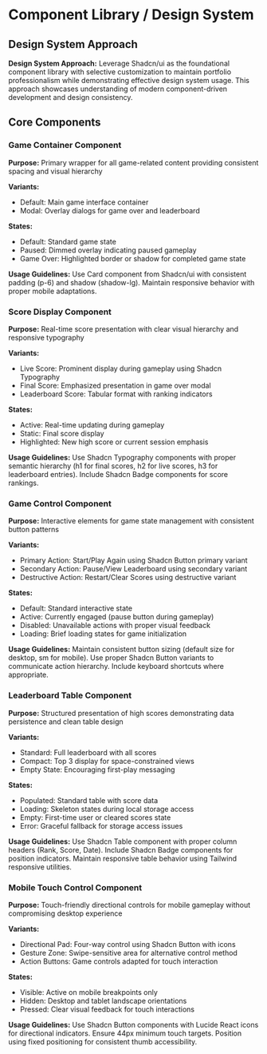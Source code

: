 # Component Library / Design System

## Design System Approach

**Design System Approach:** Leverage Shadcn/ui as the foundational component library with selective customization to maintain portfolio professionalism while demonstrating effective design system usage. This approach showcases understanding of modern component-driven development and design consistency.

## Core Components

### Game Container Component

**Purpose:** Primary wrapper for all game-related content providing consistent spacing and visual hierarchy

**Variants:**

- Default: Main game interface container
- Modal: Overlay dialogs for game over and leaderboard

**States:**

- Default: Standard game state
- Paused: Dimmed overlay indicating paused gameplay
- Game Over: Highlighted border or shadow for completed game state

**Usage Guidelines:** Use Card component from Shadcn/ui with consistent padding (p-6) and shadow (shadow-lg). Maintain responsive behavior with proper mobile adaptations.

### Score Display Component

**Purpose:** Real-time score presentation with clear visual hierarchy and responsive typography

**Variants:**

- Live Score: Prominent display during gameplay using Shadcn Typography
- Final Score: Emphasized presentation in game over modal
- Leaderboard Score: Tabular format with ranking indicators

**States:**

- Active: Real-time updating during gameplay
- Static: Final score display
- Highlighted: New high score or current session emphasis

**Usage Guidelines:** Use Shadcn Typography components with proper semantic hierarchy (h1 for final scores, h2 for live scores, h3 for leaderboard entries). Include Shadcn Badge components for score rankings.

### Game Control Component

**Purpose:** Interactive elements for game state management with consistent button patterns

**Variants:**

- Primary Action: Start/Play Again using Shadcn Button primary variant
- Secondary Action: Pause/View Leaderboard using secondary variant
- Destructive Action: Restart/Clear Scores using destructive variant

**States:**

- Default: Standard interactive state
- Active: Currently engaged (pause button during gameplay)
- Disabled: Unavailable actions with proper visual feedback
- Loading: Brief loading states for game initialization

**Usage Guidelines:** Maintain consistent button sizing (default size for desktop, sm for mobile). Use proper Shadcn Button variants to communicate action hierarchy. Include keyboard shortcuts where appropriate.

### Leaderboard Table Component

**Purpose:** Structured presentation of high scores demonstrating data persistence and clean table design

**Variants:**

- Standard: Full leaderboard with all scores
- Compact: Top 3 display for space-constrained views
- Empty State: Encouraging first-play messaging

**States:**

- Populated: Standard table with score data
- Loading: Skeleton states during local storage access
- Empty: First-time user or cleared scores state
- Error: Graceful fallback for storage access issues

**Usage Guidelines:** Use Shadcn Table component with proper column headers (Rank, Score, Date). Include Shadcn Badge components for position indicators. Maintain responsive table behavior using Tailwind responsive utilities.

### Mobile Touch Control Component

**Purpose:** Touch-friendly directional controls for mobile gameplay without compromising desktop experience

**Variants:**

- Directional Pad: Four-way control using Shadcn Button with icons
- Gesture Zone: Swipe-sensitive area for alternative control method
- Action Buttons: Game controls adapted for touch interaction

**States:**

- Visible: Active on mobile breakpoints only
- Hidden: Desktop and tablet landscape orientations
- Pressed: Clear visual feedback for touch interactions

**Usage Guidelines:** Use Shadcn Button components with Lucide React icons for directional indicators. Ensure 44px minimum touch targets. Position using fixed positioning for consistent thumb accessibility.
